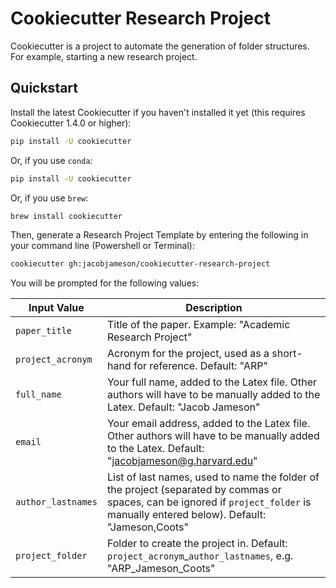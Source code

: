 # Cookiecutter Research Project

Cookiecutter is a project to automate the generation of folder structures.
For example, starting a new research project.

## Quickstart

Install the latest Cookiecutter if you haven't installed it yet (this requires
Cookiecutter 1.4.0 or higher):

```bash
pip install -U cookiecutter
```

Or, if you use `conda`:

```bash
pip install -U cookiecutter
```

Or, if you use `brew`:

```bash
brew install cookiecutter
```

Then, generate a Research Project Template by entering the following in your command line (Powershell or Terminal):

```bash
cookiecutter gh:jacobjameson/cookiecutter-research-project
```

You will be prompted for the following values:


Input Value        | Description
-------------------|----------------------------------------------------------------------------------------------------------------------------------------
`paper_title`      | Title of the paper. Example: "Academic Research Project"
`project_acronym`  | Acronym for the project, used as a short-hand for reference. Default: "ARP"
`full_name`        | Your full name, added to the Latex file. Other authors will have to be manually added to the Latex. Default: "Jacob Jameson"
`email`            | Your email address, added to the Latex file. Other authors will have to be manually added to the Latex. Default: "jacobjameson@g.harvard.edu"
`author_lastnames` | List of last names, used to name the folder of the project (separated by commas or spaces, can be ignored if `project_folder` is manually entered below). Default: "Jameson,Coots"
`project_folder`   | Folder to create the project in. Default: `project_acronym`_`author_lastnames`, e.g. "ARP_Jameson_Coots"
